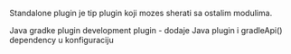 Standalone plugin je tip plugin koji mozes sherati sa ostalim modulima.

Java gradke plugin development plugin - dodaje Java plugin i gradleApi() dependency u konfiguraciju